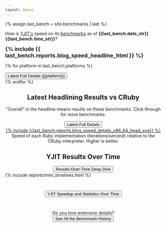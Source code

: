 ```yaml
---
layout: basic
---
```


{% assign last_bench = site.benchmarks | last %}

<!-- Headline Box -->
<div class="headline-box">

  <p>
  How is <a href="https://github.com/Shopify/yjit">YJIT's</a> speed on its <a href="https://github.com/Shopify/yjit-bench">benchmarks</a> as of <strong>  {{last_bench.date_str}} {{last_bench.time_str}}</strong>?
  </p>

  <span style="font-weight: bold; font-size: 125%">{% include {{ last_bench.reports.blog_speed_headline_html }} %}</span>

  {% for platform in last_bench.platforms %}
  <div class="headline-button">
    <a href="{{ last_bench.url | relative_url }}#{{platform}}"><button>Latest Full Details ({{platform}})</button></a>
  </div>
  {% endfor %}
</div>

<!-- Latest Headlined Results -->
<div class="latest-details-box">
  <h2 style="text-align: center;">Latest Headlining Results vs CRuby</h2>

  <p style="text-align: center;">
    "Overall" in the headline means results on these benchmarks. Click through for more benchmarks.
  </p>

  <div style="text-align: center;">
    <a href="{{ last_bench.url | relative_url }}"><button>Latest Full Details</button></a>
  </div>

  <div style="text-align: center;">
  <a href="{{ last_bench.url | relative_url }}">
  {% include {{last_bench.reports.blog_speed_details_x86_64_head_svg}} %}
  </a>
  Speed of each Ruby implementation (iterations/second) relative to the CRuby interpreter. Higher is better.
  </div>
</div>

<!-- Timeline Graph -->
<div class="timeline-graph-box">
  <h2 style="text-align: center;">YJIT Results Over Time</h2>

  <div style="text-align: center;">
    <a href="{{ "timeline-deep#activerecord+liquid-render+optcarrot+railsbench" | relative_url }}"><button>Results-Over-Time Deep Dive</button></a>
  </div>

  <div class="timeline_report">
  {% include reports/mini_timelines.html %}
  </div>
</div>

<!-- Stats timeline -->
<div class="stats-timeline-report">
  <div style="text-align: center; margin-top: 3em;">
    <a href="{{ "stats-timeline#yjit_speedup+overall-mean+activerecord+liquid-render+optcarrot+railsbench" | relative_url }}"><button>YJIT Speedup and Statistics Over Time</button></a>
  </div>
</div>

<p style="text-align: center; margin-top: 3em;">
  Do you love extensive details? <br/>
  <a href="{{ "history" | relative_url }}"> <button>See All the Benchmark History</button></a>
</p>
